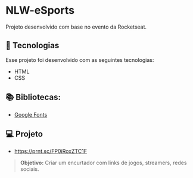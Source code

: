 # NLW-eSports
Projeto desenvolvido com base no evento da Rocketseat.

## 🚀 Tecnologias

Esse projeto foi desenvolvido com as seguintes tecnologias:
* HTML
* CSS

## 📚 Bibliotecas:
* [Google Fonts](https://fonts.google.com/)

## 💻 Projeto
* https://prnt.sc/FP0iRoxZTC1F
> **Objetivo:** Criar um encurtador com links de jogos, streamers, redes sociais.
